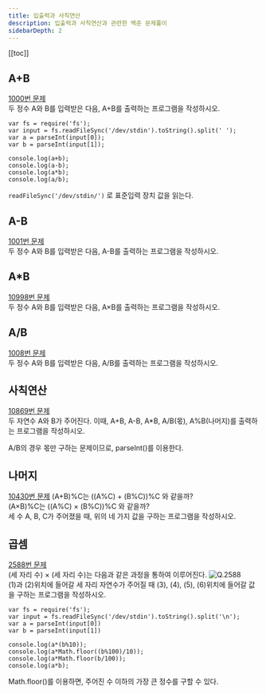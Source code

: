```yaml
---
title: 입출력과 사칙연산
description: 입출력과 사칙연산과 관련한 백준 문제풀이
sidebarDepth: 2
---
```


[[toc]]

## A+B

[1000번 문제](https://www.acmicpc.net/problem/1000)  
두 정수 A와 B를 입력받은 다음, A+B를 출력하는 프로그램을 작성하시오.

```
var fs = require('fs');
var input = fs.readFileSync('/dev/stdin').toString().split(' ');
var a = parseInt(input[0]);
var b = parseInt(input[1]);

console.log(a+b);
console.log(a-b);
console.log(a*b);
console.log(a/b);
```

`readFileSync('/dev/stdin/')` 로 표준입력 장치 값을 읽는다.

## A-B

[1001번 문제](https://www.acmicpc.net/problem/1001)  
두 정수 A와 B를 입력받은 다음, A-B를 출력하는 프로그램을 작성하시오.

## A\*B

[10998번 문제](https://www.acmicpc.net/problem/10998)  
두 정수 A와 B를 입력받은 다음, A×B를 출력하는 프로그램을 작성하시오.

## A/B

[1008번 문제](https://www.acmicpc.net/problem/1008)  
두 정수 A와 B를 입력받은 다음, A/B를 출력하는 프로그램을 작성하시오.

## 사칙연산

[10869번 문제](https://www.acmicpc.net/problem/10869)  
두 자연수 A와 B가 주어진다. 이때, A+B, A-B, A\*B, A/B(몫), A%B(나머지)를 출력하는 프로그램을 작성하시오.

A/B의 경우 몫만 구하는 문제이므로, parseInt()를 이용한다.

## 나머지

[10430번 문제](https://www.acmicpc.net/problem/10430)
(A+B)%C는 ((A%C) + (B%C))%C 와 같을까?  
(A×B)%C는 ((A%C) × (B%C))%C 와 같을까?  
세 수 A, B, C가 주어졌을 때, 위의 네 가지 값을 구하는 프로그램을 작성하시오.

## 곱셈

[2588번 문제](https://www.acmicpc.net/problem/2588)  
(세 자리 수) × (세 자리 수)는 다음과 같은 과정을 통하여 이루어진다.
![Q.2588](<https://www.acmicpc.net/upload/images/f5NhGHVLM4Ix74DtJrwfC97KepPl27s%20(1).png>)  
(1)과 (2)위치에 들어갈 세 자리 자연수가 주어질 때 (3), (4), (5), (6)위치에 들어갈 값을 구하는 프로그램을 작성하시오.

```
var fs = require('fs');
var input = fs.readFileSync('/dev/stdin').toString().split('\n');
var a = parseInt(input[0])
var b = parseInt(input[1])

console.log(a*(b%10));
console.log(a*Math.floor((b%100)/10));
console.log(a*Math.floor(b/100));
console.log(a*b);
```

Math.floor()를 이용하면, 주어진 수 이하의 가장 큰 정수를 구할 수 있다.

